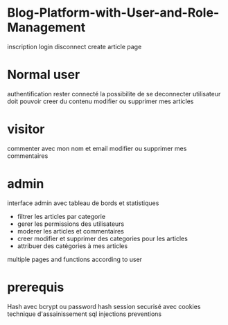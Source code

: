 # Blog-Platform-with-User-and-Role-Management
inscription
login
disconnect
create article page
# Normal user
authentification
rester connecté
la possibilite de se deconnecter
utilisateur doit pouvoir creer du contenu
modifier ou supprimer mes articles
# visitor 
commenter avec mon nom et email
modifier ou supprimer mes commentaires
# admin
interface admin avec tableau de bords et statistiques
+ filtrer les articles par categorie
+ gerer les permissions des utilisateurs
+ moderer les articles et commentaires
+ creer modifier et supprimer des categories pour les articles
+ attribuer des catégories à mes articles

multiple pages and functions according to user
# prerequis
Hash avec bcrypt ou password hash
session securisé avec cookies
technique d'assainissement
sql injections preventions
